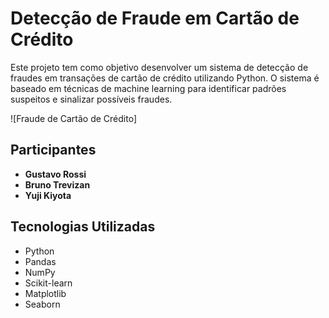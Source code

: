 # Detecção de Fraude em Cartão de Crédito

Este projeto tem como objetivo desenvolver um sistema de detecção de fraudes em transações de cartão de crédito utilizando Python. O sistema é baseado em técnicas de machine learning para identificar padrões suspeitos e sinalizar possíveis fraudes.

![Fraude de Cartão de Crédito]

## Participantes

- **Gustavo Rossi**
- **Bruno Trevizan**
- **Yuji Kiyota**

## Tecnologias Utilizadas

- Python
- Pandas
- NumPy
- Scikit-learn
- Matplotlib
- Seaborn
